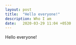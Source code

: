 ```yaml
---
layout: post
title:  "Hello everyone!"
description: Who I am
date:   2020-03-29 11:04 +0530
---
```

Hello everyone!
